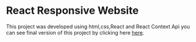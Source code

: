# React Responsive Website 

This project was developed using html,css,React and React Context Api you can see final version of this project by clicking here [here](https://beach-resort-project.vercel.app/).

